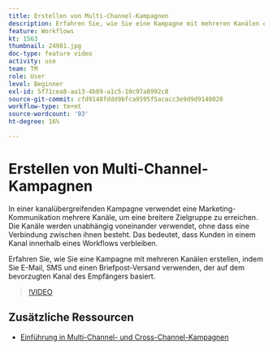 ```yaml
---
title: Erstellen von Multi-Channel-Kampagnen
description: Erfahren Sie, wie Sie eine Kampagne mit mehreren Kanälen erstellen, indem Sie E-Mail, SMS und einen Briefpost-Versand verwenden, der auf dem bevorzugten Kanal des Empfängers basiert.
feature: Workflows
kt: 1563
thumbnail: 24981.jpg
doc-type: feature video
activity: use
team: TM
role: User
level: Beginner
exl-id: 5f71cea8-aa13-4b89-a1c5-10c97a8992c8
source-git-commit: cfd9148fddd9bfca9595f5acacc3e9d9d9140020
workflow-type: tm+mt
source-wordcount: '93'
ht-degree: 16%

---
```


# Erstellen von Multi-Channel-Kampagnen

In einer kanalübergreifenden Kampagne verwendet eine Marketing-Kommunikation mehrere Kanäle, um eine breitere Zielgruppe zu erreichen. Die Kanäle werden unabhängig voneinander verwendet, ohne dass eine Verbindung zwischen ihnen besteht. Das bedeutet, dass Kunden in einem Kanal innerhalb eines Workflows verbleiben.

Erfahren Sie, wie Sie eine Kampagne mit mehreren Kanälen erstellen, indem Sie E-Mail, SMS und einen Briefpost-Versand verwenden, der auf dem bevorzugten Kanal des Empfängers basiert.

>[!VIDEO](https://video.tv.adobe.com/v/24981?quality=12)

## Zusätzliche Ressourcen

* [Einführung in Multi-Channel- und Cross-Channel-Kampagnen](/help/orchestrating-campaigns/introduction-to-cross-and-multi-channel-campaigns.md)

